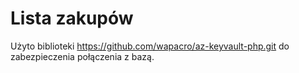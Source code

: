 # Lista zakupów
Użyto biblioteki https://github.com/wapacro/az-keyvault-php.git do zabezpieczenia połączenia z bazą.
